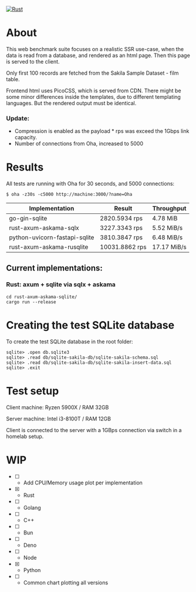 [![Rust](https://github.com/stanionascu/web-benchmark/actions/workflows/rust.yml/badge.svg)](https://github.com/stanionascu/web-benchmark/actions/workflows/rust.yml)

# About

This web benchmark suite focuses on a realistic SSR use-case, when the data is read
from a database, and rendered as an html page. Then this page is served to the client.

Only first 100 records are fetched from the Sakila Sample Dataset - film table.

Frontend html uses PicoCSS, which is served from CDN. There might be some minor differences inside
the templates, due to different templating languages. But the rendered output must be identical.

### Update:
* Compression is enabled as the payload * rps was exceed the 1Gbps link capacity.
* Number of connections from Oha, increased to 5000

# Results

All tests are running with Oha for 30 seconds, and 5000 connections:
```
$ oha -z30s -c5000 http://machine:3000/?name=Oha
```

| Implementation                 | Result                  | Throughput              |
| ------------------------------ | ----------------------- | ----------------------- |
| go-gin-sqlite                  | 2820.5934 rps           | 4.78 MiB                |
| rust-axum-askama-sqlx          | 3227.3343 rps           | 5.52 MiB/s              |
| python-uvicorn-fastapi-sqlite  | 3810.3847 rps           | 6.48 MiB/s              |
| rust-axum-askama-rusqlite      | 10031.8862 rps          | 17.17 MiB/s             |

## Current implementations:
### Rust: axum + sqlite via sqlx + askama
```
cd rust-axum-askama-sqlite/
cargo run --release
```

# Creating the test SQLite database

To create the test SQLite database in the root folder:

```
sqlite> .open db.sqlite3
sqlite> .read db/sqlite-sakila-db/sqlite-sakila-schema.sql
sqlite> .read db/sqlite-sakila-db/sqlite-sakila-insert-data.sql
sqlite> .exit
```

# Test setup

Client machine: Ryzen 5900X / RAM 32GB

Server machine: Intel i3-8100T / RAM 12GB

Client is connected to the server with a 1GBps connection via switch in a homelab setup.

# WIP

- [ ] - Add CPU/Memory usage plot per implementation
- [X] - Rust
- [ ] - Golang
- [ ] - C++
- [ ] - Bun
- [ ] - Deno
- [ ] - Node
- [X] - Python
- [ ] - Common chart plotting all versions
